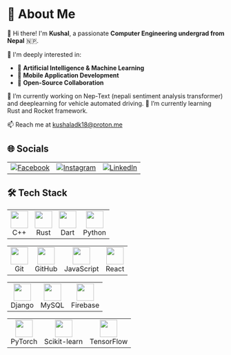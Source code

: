 # 💫 About Me

👋 Hi there! I'm **Kushal**, a passionate **Computer Engineering undergrad from Nepal** 🇳🇵.

🎯 I'm deeply interested in: 
- 🤖 **Artificial Intelligence & Machine Learning**
- 📱 **Mobile Application Development**
- 🧩 **Open-Source Collaboration**

🔭 I’m currently working on Nep-Text (nepali sentiment analysis transformer) and deeplearning for vehicle automated driving.
🌱 I’m currently learning Rust and Rocket framework.

📫 Reach me at kushaladk18@proton.me



## 🌐 Socials

<table>
  <tr align="center">
    <td>
      <a href="https://www.facebook.com/profile.php?id=100079472226548" target="_blank">
        <img src="https://img.shields.io/badge/Facebook-%231877F2.svg?logo=Facebook&logoColor=white" alt="Facebook"/>
      </a>
    </td>
    <td>
      <a href="https://www.instagram.com/kuusall/" target="_blank">
        <img src="https://img.shields.io/badge/Instagram-%23E4405F.svg?logo=Instagram&logoColor=white" alt="Instagram"/>
      </a>
    </td>
    <td>
      <a href="https://www.linkedin.com/in/kuusall/" target="_blank">
        <img src="https://img.shields.io/badge/LinkedIn-%230077B5.svg?logo=linkedin&logoColor=white" alt="LinkedIn"/>
      </a>
    </td>
  </tr>
</table>


## 🛠 Tech Stack

<!-- Row 1 -->
<table>
  <tr align="center">
    <td><img src="https://cdn.jsdelivr.net/gh/devicons/devicon/icons/cplusplus/cplusplus-original.svg" width="40" height="40"/><br/>C++</td>
    <td><img src="https://cdn.jsdelivr.net/gh/devicons/devicon/icons/rust/rust-original.svg" width="40" height="40"/><br/>Rust</td>
    <td><img src="https://cdn.jsdelivr.net/gh/devicons/devicon/icons/dart/dart-original.svg" width="40" height="40"/><br/>Dart</td>
    <td><img src="https://cdn.jsdelivr.net/gh/devicons/devicon/icons/python/python-original.svg" width="40" height="40"/><br/>Python</td>
  </tr>
</table>

<!-- Row 2 -->

<table>
  <tr align="center">
    <td><img src="https://cdn.jsdelivr.net/gh/devicons/devicon/icons/git/git-original.svg" width="40" height="40"/><br/>Git</td>
    <td><img src="https://cdn.jsdelivr.net/gh/devicons/devicon/icons/github/github-original.svg" width="40" height="40"/><br/>GitHub</td>
    <td><img src="https://cdn.jsdelivr.net/gh/devicons/devicon/icons/javascript/javascript-original.svg" width="40" height="40"/><br/>JavaScript
    </td><td><img src="https://cdn.jsdelivr.net/gh/devicons/devicon/icons/react/react-original.svg" width="40" height="40"/><br/>React</td>

<!-- Row 3 -->


<table>
  <tr align="center">
    <td><img src="https://cdn.jsdelivr.net/gh/devicons/devicon/icons/django/django-plain.svg" width="40" height="40"/><br/>Django</td>
    <td><img src="https://cdn.jsdelivr.net/gh/devicons/devicon/icons/mysql/mysql-original.svg" width="40" height="40"/><br/>MySQL</td>
    <td><img src="https://cdn.jsdelivr.net/gh/devicons/devicon/icons/firebase/firebase-plain.svg" width="40" height="40"/><br/>Firebase</td>
  </tr>
</table>
<!-- Row 4 -->
<table>
  <tr align="center">
    <td><img src="https://cdn.jsdelivr.net/gh/devicons/devicon/icons/pytorch/pytorch-original.svg" width="40" height="40"/><br/>PyTorch</td>
    <td><img src="https://upload.wikimedia.org/wikipedia/commons/0/05/Scikit_learn_logo_small.svg" width="40" height="40"/><br/>Scikit-learn</td>
    <td><img src="https://cdn.jsdelivr.net/gh/devicons/devicon/icons/tensorflow/tensorflow-original.svg" width="40" height="40"/><br/>TensorFlow</td>
  </tr>
</table>

  </tr>
</table>

